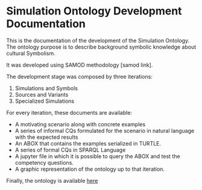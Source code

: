 # Simulation Ontology Development Documentation

This is the documentation of the development of the Simulation Ontology. The ontology purpose is to describe background symbolic knowledge about cultural Symbolism.

It was developed using SAMOD methodology [samod link].

The development stage was composed by three iterations:

1. Simulations and Symbols
2. Sources and Variants
3. Specialized Simulations

For every iteration, these documents are available:

* A motivating scenario along with concrete examples
* A series of informal CQs formulated for the scenario in natural language with the expected results
* An ABOX that contains the examples serialized in TURTLE.
* A series of formal CQs in SPARQL Language
* A jupyter file in which it is possible to query the ABOX and test the competency questions.
* A graphic representation of the ontology up to that iteration.

Finally, the ontology is available [here](SimulationOntologyDocs\index-en.html)

